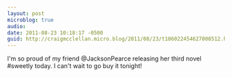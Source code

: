 ```yaml
---
layout: post
microblog: true
audio: 
date: 2011-08-23 10:18:17 -0500
guid: http://craigmcclellan.micro.blog/2011/08/23/t106022454627008512.html
---
```

I'm so proud of my friend @JacksonPearce releasing her third novel #sweetly today. I can't wait to go buy it tonight!
